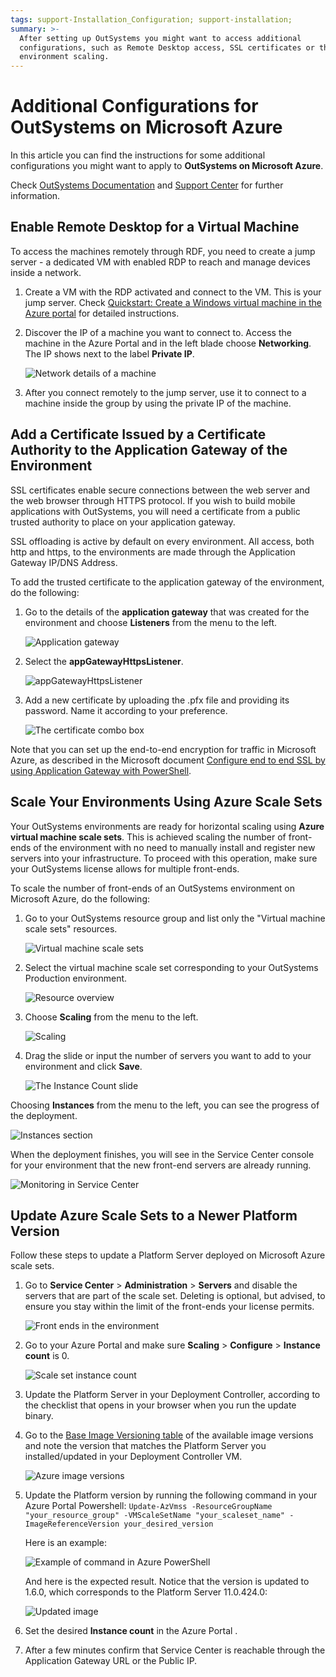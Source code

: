 ```yaml
---
tags: support-Installation_Configuration; support-installation;
summary: >-
  After setting up OutSystems you might want to access additional
  configurations, such as Remote Desktop access, SSL certificates or the
  environment scaling.
---
```


# Additional Configurations for OutSystems on Microsoft Azure

In this article you can find the instructions for some additional configurations you might want to apply to **OutSystems on Microsoft Azure**.

Check [OutSystems Documentation](https://success.outsystems.com/Documentation) and [Support Center](https://success.outsystems.com/Support) for further information.

## Enable Remote Desktop for a Virtual Machine

To access the machines remotely through RDF, you need to create a jump server - a dedicated VM with enabled RDP to reach and manage devices inside a network.

1. Create a VM with the RDP activated and connect to the VM. This is your jump server. Check [Quickstart: Create a Windows virtual machine in the Azure portal](https://docs.microsoft.com/en-us/azure/virtual-machines/windows/quick-create-portal>) for detailed instructions.
2. Discover the IP of a machine you want to connect to. Access the machine in the Azure Portal and in the left blade choose **Networking**. The IP shows next to the label **Private IP**.

   ![Network details of a machine](https://github.com/danielmarquespt/docs-product/tree/e7ea3f444d5129dab245c69ab72ae091554bc4fb/src/setup/azure/images/additconf-private-ip.png?width=500)

3. After you connect remotely to the jump server, use it to connect to a machine inside the group by using the private IP of the machine.

## Add a Certificate Issued by a Certificate Authority to the Application Gateway of the Environment

SSL certificates enable secure connections between the web server and the web browser through HTTPS protocol. If you wish to build mobile applications with OutSystems, you will need a certificate from a public trusted authority to place on your application gateway.

SSL offloading is active by default on every environment. All access, both http and https, to the environments are made through the Application Gateway IP/DNS Address.

To add the trusted certificate to the application gateway of the environment, do the following:

1. Go to the details of the **application gateway** that was created for the environment and choose **Listeners** from the menu to the left.

   ![Application gateway](https://github.com/danielmarquespt/docs-product/tree/e7ea3f444d5129dab245c69ab72ae091554bc4fb/src/setup/azure/images/additconf-image12.png?width=700)

2. Select the **appGatewayHttpsListener**.

   ![appGatewayHttpsListener](https://github.com/danielmarquespt/docs-product/tree/e7ea3f444d5129dab245c69ab72ae091554bc4fb/src/setup/azure/images/additconf-image20.png?width=700)

3. Add a new certificate by uploading the .pfx file and providing its password. Name it according to your preference.

   ![The certificate combo box](../../../.gitbook/assets/additconf-image11.png)

Note that you can set up the end-to-end encryption for traffic in Microsoft Azure, as described in the Microsoft document [Configure end to end SSL by using Application Gateway with PowerShell](https://docs.microsoft.com/en-us/azure/application-gateway/application-gateway-end-to-end-ssl-powershell).

## Scale Your Environments Using Azure Scale Sets

Your OutSystems environments are ready for horizontal scaling using **Azure virtual machine scale sets**. This is achieved scaling the number of front-ends of the environment with no need to manually install and register new servers into your infrastructure. To proceed with this operation, make sure your OutSystems license allows for multiple front-ends.

To scale the number of front-ends of an OutSystems environment on Microsoft Azure, do the following:

1. Go to your OutSystems resource group and list only the "Virtual machine scale sets" resources.

   ![Virtual machine scale sets](https://github.com/danielmarquespt/docs-product/tree/e7ea3f444d5129dab245c69ab72ae091554bc4fb/src/setup/azure/images/additconf-image6.png?width=700)

2. Select the virtual machine scale set corresponding to your OutSystems Production environment.

   ![Resource overview](https://github.com/danielmarquespt/docs-product/tree/e7ea3f444d5129dab245c69ab72ae091554bc4fb/src/setup/azure/images/additconf-image2.png?width=700)

3. Choose **Scaling** from the menu to the left.

   ![Scaling](https://github.com/danielmarquespt/docs-product/tree/e7ea3f444d5129dab245c69ab72ae091554bc4fb/src/setup/azure/images/additconf-image5.png?width=700)

4. Drag the slide or input the number of servers you want to add to your environment and click **Save**.

   ![The Instance Count slide](https://github.com/danielmarquespt/docs-product/tree/e7ea3f444d5129dab245c69ab72ae091554bc4fb/src/setup/azure/images/additconf-image3.png?width=700)

Choosing **Instances** from the menu to the left, you can see the progress of the deployment.

![Instances section](https://github.com/danielmarquespt/docs-product/tree/e7ea3f444d5129dab245c69ab72ae091554bc4fb/src/setup/azure/images/additconf-image1.png?width=700)

When the deployment finishes, you will see in the Service Center console for your environment that the new front-end servers are already running.

![Monitoring in Service Center](https://github.com/danielmarquespt/docs-product/tree/e7ea3f444d5129dab245c69ab72ae091554bc4fb/src/setup/azure/images/additconf-image25.png?width=700)

## Update Azure Scale Sets to a Newer Platform Version

Follow these steps to update a Platform Server deployed on Microsoft Azure scale sets.

1. Go to **Service Center** &gt; **Administration** &gt; **Servers** and disable the servers that are part of the scale set. Deleting is optional, but advised, to ensure you stay within the limit of the front-ends your license permits.

   ![Front ends in the environment](https://github.com/danielmarquespt/docs-product/tree/e7ea3f444d5129dab245c69ab72ae091554bc4fb/src/setup/azure/images/azure-scale-sets-delete-env.png?width=700)

2. Go to your Azure Portal and make sure **Scaling** &gt; **Configure** &gt; **Instance count** is 0.

   ![Scale set instance count](https://github.com/danielmarquespt/docs-product/tree/e7ea3f444d5129dab245c69ab72ae091554bc4fb/src/setup/azure/images/azure-scale-sets-instance-count.png?width=700)

3. Update the Platform Server in your Deployment Controller, according to the checklist that opens in your browser when you run the update binary.
4. Go to the [Base Image Versioning table](https://github.com/OutSystems/AzureARMTemplates/#base-image-versioning>) of the available image versions and note the version that matches the Platform Server you installed/updated in your Deployment Controller VM.

   ![Azure image versions](https://github.com/danielmarquespt/docs-product/tree/e7ea3f444d5129dab245c69ab72ae091554bc4fb/src/setup/azure/images/azure-image-versions.png?width=700)

5. Update the Platform version by running the following command in your Azure Portal Powershell: `Update-AzVmss -ResourceGroupName "your_resource_group" -VMScaleSetName "your_scaleset_name" -ImageReferenceVersion your_desired_version`

   Here is an example:

   ![Example of command in Azure PowerShell](https://github.com/danielmarquespt/docs-product/tree/e7ea3f444d5129dab245c69ab72ae091554bc4fb/src/setup/azure/images/azure-powershell-image-update.png?width=700)

   And here is the expected result. Notice that the version is updated to 1.6.0, which corresponds to the Platform Server 11.0.424.0:

   ![Updated image](https://github.com/danielmarquespt/docs-product/tree/e7ea3f444d5129dab245c69ab72ae091554bc4fb/src/setup/azure/images/azure-updated-image.png?width=700)

6. Set the desired **Instance count** in the Azure Portal .
7. After a few minutes confirm that Service Center is reachable through the Application Gateway URL or the Public IP.

